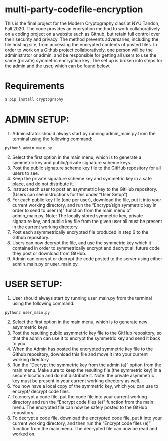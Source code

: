 # multi-party-codefile-encryption
This is the final project for the Modern Cryptography class at NYU Tandon, Fall 2020. The code provides an encryption method to work collaboratively on a coding project on a website such as Github, but retain full control over their security and privacy. The method prevents adversaries, including the file hosting site, from accessing the encrypted contents of posted files. In order to work on a Github project collaboratively, one person will be the administrator or admin, and be responsible for getting all users to use the same (private) symmetric encryption key. The set up is broken into steps for the admin and the user, which can be found below. 

# Requirements
``` 
$ pip install cryptography
```

# ADMIN SETUP:
1. Administrator should always start by running admin_main.py from the terminal using the following command:
```
python3 admin_main.py
```
2. Select the first option in the main menu, which is to generate a symmetric key and public/private signature scheme keys. 
3. Post the public signature scheme key file to the GitHub repository for all users to see. 
4. Keep the private signature scheme key and symmetric key in a safe place, and do not distribute it. 
5. Instruct each user to post an asymmetric key to the GitHub repository. (Users can see instructions for this under “User Setup”)
6. For each public key file (one per user), download the file, put it into your current working directory, and run the “Encrypt/sign symmetric key in order to send to user (a)” function from the main menu of admin_main.py. Note: The locally stored symmetric key, private signature key, and public key file from the given user all must be present in the current working directory.
7. Post each asymmetrically encrypted file produced in step 6 to the Github repository. 
8. Users can now decrypt the file, and use the symmetric key which it contained in order to symmetrically encrypt and decrypt all future code they post or download from GitHub. 
9. Admin can encrypt or decrypt the code posted to the server using either admin_main.py or user_main.py.

# USER SETUP:
1. User should always start by running user_main.py from the terminal using the following command:
```
python3 user_main.py
```
2. Select the first option in the main menu, which is to generate new asymmetric keys. 
3. Post the resulting public asymmetric key file to the GitHub repository, so that the admin can use it to encrypt the symmetric key and send it back to you. 
4. When the Admin has posted the encrypted symmetric key file to the Github repository, download this file and move it into your current working directory. 
5. Run the “Decrypt the symmetric key from the admin (a)” option from the main menu. Make sure to keep the resulting file (the symmetric key) in a secure location and do not distribute it. Note: the private asymmetric key must be present in your current working directory as well.
6. You now have a local copy of the symmetric key, which you can use to encrypt/ decrypt code files. 
7. To encrypt a code file, put the code file into your current working directory and run the “Encrypt code files (e)” function from the main menu. The encrypted file can now be safely posted to the GitHub repository. 
8. To decrypt a code file, download the encrypted code file, put it into your current working directory, and then run the “Encrypt code files (e)” function from the main menu. The decrypted file can now be read and worked on. 
